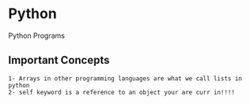 # Python
Python Programs


## Important Concepts
	1- Arrays in other programming languages are what we call lists in python
	2- self keyword is a reference to an object your are curr in!!!!
